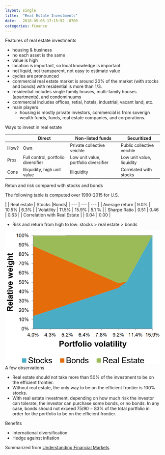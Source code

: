 ```yaml
---
layout: single
title:  "Real Estate Investments"
date:   2018-05-06 17:15:52 -0700
categories: finance
---
```


Features of real estate investments
- housing & business
- no each asset is the same
- value is high
- location is important, so local knowledge is important
- not liquid, not transparent, not easy to estimate value
- cycles are pronounced
- commercial real estate market is around 20% of the market (with stocks and bonds) with residential is more than 1/3.
- residential includes single family houses, multi-family houses (apartments), and condominuums
- commercial includes offices, retial, hotels, industrial, vacant land, etc.
- main players
  - housing is mostly private investors, commercial is from soverign wealth funds, funds, real estate companies, and corporations.


Ways to invest in real estate

| | Direct | Non-listed funds | Securitized |
| --- | --- | --- | --- |
| How? | Own      | Private collective veichle | Public collective veichle |
| Pros | Full control, portfolio diversifier | Low unit value, portfolio diversifier | Low unit value, liquidity |
| Cons | Illiquidity, high unit value | Illiquidity | Correlated with stocks |

Retun and risk compared with stocks and bonds 

The following table is computed over 1990-2015 for U.S.

|  | Real estate | Stocks |Bonds|
| --- | --- | --- |
| Average return | 9.0% | 10.5% | 6.3% |
| Volatility | 11.5% | 15.9% | 5.1 % |
| Sharpe Ratio | 0.51 | 0.46 | 0.63 |
| Correlation with Real Estate | | 0.04 | 0.00 |

- Risk and return from high to low: stocks > real estate > bonds

![Stocks, Bonds, Real Estate Efficient Frontier](/assets/img/investment-management/stock-bond-real-estate-efficient-frontier.PNG)
A few observations
- Real estate should not take more than 50% of the investment to be on the efficient frontier.
- Without real estate, the only way to be on the efficient frontier is 100% stocks.
- With real estate investment, depending on how much risk the investor can tolerate, the investor can purchase some bonds, or no bonds. In any case, bonds should not exceed 75/90 = 83% of the total portfolio in order for the portfolio to be on the efficient frontier.

Benefits
- International diversification
- Hedge against inflation


Summarized from [Understanding Financial Markets](https://www.coursera.org/learn/understanding-financial-markets).
